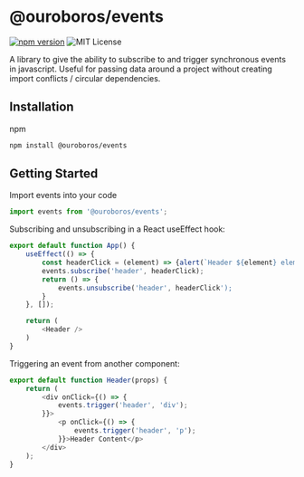 # @ouroboros/events

[![npm version](https://img.shields.io/npm/v/@ouroboros/events.svg)](https://www.npmjs.com/package/@ouroboros/events) ![MIT License](https://img.shields.io/npm/l/@ouroboros/events.svg)

A library to give the ability to subscribe to and trigger synchronous events in javascript. Useful for passing data around a project without creating import conflicts / circular dependencies.

## Installation
npm
```bash
npm install @ouroboros/events
```

## Getting Started

Import events into your code

```javascript
import events from '@ouroboros/events';
```

Subscribing and unsubscribing in a React useEffect hook:

```javascript
export default function App() {
    useEffect(() => {
        const headerClick = (element) => {alert(`Header ${element} element was clicked!`)}
        events.subscribe('header', headerClick);
        return () => {
            events.unsubscribe('header', headerClick');
        }
    }, []);

    return (
        <Header />
    )
}
```

Triggering an event from another component:

```javascript
export default function Header(props) {
    return (
        <div onClick={() => {
            events.trigger('header', 'div');
        }}>
            <p onClick={() => {
                events.trigger('header', 'p');
            }}>Header Content</p>
        </div>
    );
}
```

